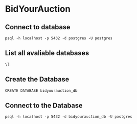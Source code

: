 # BidYourAuction

## Connect to database
```shell
psql -h localhost -p 5432 -d postgres -U postgres
```

## List all avaliable databases
```psql
\l
```

## Create the Database
```psql
CREATE DATABASE bidyourauction_db
```

## Connect to the Database
```psql
psql -h localhost -p 5432 -d bidyourauction_db -U postgres
```
